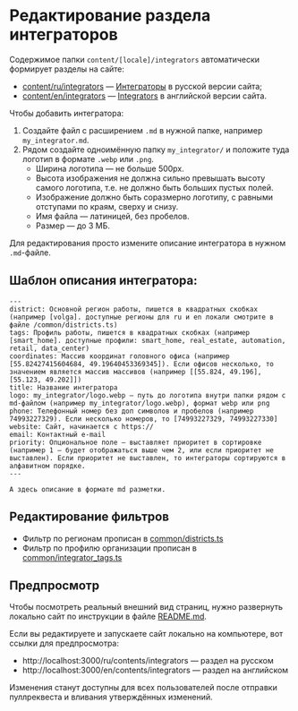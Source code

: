 # Редактирование раздела интеграторов

Содержимое папки `content/[locale]/integrators` автоматически формирует разделы на сайте:
* [content/ru/integrators](/content/ru/integrators) — [Интеграторы](https://wirenboard.com/ru/contents/integrators/) в русской версии сайта;
* [content/en/integrators](/content/en/integrators) — [Integrators](https://wirenboard.com/en/contents/integrators/) в английской версии сайта.

Чтобы добавить интегратора:

1. Создайте файл с расширением `.md` в нужной папке, например `my_integrator.md`.
2. Рядом создайте одноимённую папку `my_integrator/` и положите туда логотип в формате `.webp` или `.png`.
   * Ширина логотипа — не больше 500px.
   * Высота изображения не должна сильно превышать высоту самого логотипа, т.е. не должно быть больших пустых полей.
   * Изображение должно быть соразмерно логотипу, с равными отступами по краям, сверху и снизу.
   * Имя файла — латиницей, без пробелов.
   * Размер — до 3 МБ.

Для редактирования просто измените описание интегратора в нужном `.md`-файле.

## Шаблон описания интегратора:
```
---
district: Основной регион работы, пишется в квадратных скобках (например [volga]. доступные регионы для ru и en локали смотрите в файле /common/districts.ts)
tags: Профиль работы, пишется в квадратных скобках (например [smart_home]. доступные профили: smart_home, real_estate, automation, retail, data_center)
coordinates: Массив координат головного офиса (например [55.82427415604684, 49.19640453369345]). Если офисов несколько, то значением является массив массивов (например [[55.824, 49.196], [55.123, 49.202]])
title: Название интегратора
logo: my_integrator/logo.webp — путь до логотипа внутри папки рядом с md-файлом (например my_integrator/logo.webp), формат webp или png
phone: Телефонный номер без доп символов и пробелов (например 74993227329). Если несколько номеров, то [74993227329, 74993227330]
website: Сайт, начинается с https://
email: Контактный e-mail
priority: Опциональное поле — выставляет приоритет в сортировке (например 1 — будет отображаться выше чем 2, или если приоритет не выставлен). Если приоритет не выставлен, то интеграторы сортируются в алфавитном порядке.
---

А здесь описание в формате md разметки.
```

## Редактирование фильтров

* Фильтр по регионам прописан в [common/districts.ts](../common/districts.ts)
* Фильтр по профилю организации прописан в [common/integrator_tags.ts](../common/integrator_tags.ts)

## Предпросмотр

Чтобы посмотреть реальный внешний вид страниц, нужно развернуть локально сайт по инструкции в файле [README.md](/README.md).

Если вы редактируете и запускаете сайт локально на компьютере, вот ссылки для предпросмотра:
* http://localhost:3000/ru/contents/integrators — раздел на русском
* http://localhost:3000/en/contents/integrators — раздел на английском

Изменения станут доступны для всех пользователей после отправки пуллреквеста и вливания утверждённых изменений.
